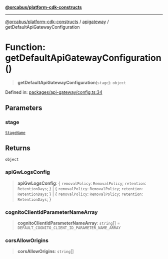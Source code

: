 [**@orcabus/platform-cdk-constructs**](../../../../README.md)

***

[@orcabus/platform-cdk-constructs](../../../../README.md) / [apigateway](../README.md) / getDefaultApiGatewayConfiguration

# Function: getDefaultApiGatewayConfiguration()

> **getDefaultApiGatewayConfiguration**(`stage`): `object`

Defined in: [packages/api-gateway/config.ts:34](https://github.com/OrcaBus/platform-cdk-constructs/blob/f32b67f3286f201d56d0d44eb040dea7b253bf65/packages/api-gateway/config.ts#L34)

## Parameters

### stage

[`StageName`](../../utils/type-aliases/StageName.md)

## Returns

`object`

### apiGwLogsConfig

> **apiGwLogsConfig**: \{ `removalPolicy`: `RemovalPolicy`; `retention`: `RetentionDays`; \} \| \{ `removalPolicy`: `RemovalPolicy`; `retention`: `RetentionDays`; \} \| \{ `removalPolicy`: `RemovalPolicy`; `retention`: `RetentionDays`; \}

### cognitoClientIdParameterNameArray

> **cognitoClientIdParameterNameArray**: `string`[] = `DEFAULT_COGNITO_CLIENT_ID_PARAMETER_NAME_ARRAY`

### corsAllowOrigins

> **corsAllowOrigins**: `string`[]
